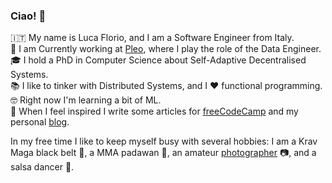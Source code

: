 ### Ciao! 👋

:it: My name is Luca Florio, and I am a Software Engineer from Italy.  
:necktie: I am Currently working at [Pleo](https://www.pleo.io/en/), where I play the role of the Data Engineer.  
:mortar_board: I hold a PhD in Computer Science about Self-Adaptive Decentralised Systems.   
:books: I like to tinker with Distributed Systems, and I :heart: functional programming.  
:nerd_face: Right now I'm learning a bit of ML.  
:pencil: When I feel inspired I write some articles for [freeCodeCamp](https://www.freecodecamp.org/news/author/elleflorio/) and my personal [blog](https://www.florio.dev/).

In my free time I like to keep myself busy with several hobbies: I am a Krav Maga black belt :martial_arts_uniform:, a MMA padawan :boxing_glove:, an amateur [photographer](https://unsplash.com/@elleflorio) :camera:, and a salsa dancer :man_dancing:.

<!--
**elleFlorio/elleflorio** is a ✨ _special_ ✨ repository because its `README.md` (this file) appears on your GitHub profile.

Here are some ideas to get you started:

- 🔭 I’m currently working on ...
- 🌱 I’m currently learning ...
- 👯 I’m looking to collaborate on ...
- 🤔 I’m looking for help with ...
- 💬 Ask me about ...
- 📫 How to reach me: ...
- 😄 Pronouns: ...
- ⚡ Fun fact: ...
-->
